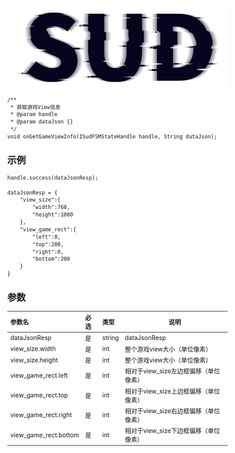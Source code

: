 #

![SUD](../../../Resource/logo.png)


```txt
/**
 * 获取游戏View信息
 * @param handle
 * @param dataJson {}
 */
void onGetGameViewInfo(ISudFSMStateHandle handle, String dataJson);
```

## 示例

```txt
handle.success(dataJsonResp);

dataJsonResp = {
    "view_size":{
        "width":768,
        "height":1080
    },
    "view_game_rect":{
        "left":0,
        "top":200,
        "right":0,
        "bottom":200
    }
}
```

## 参数

|参数名|必选|类型|说明|
|:----    |:---|:----- |-----   |
|dataJsonResp |是  |string |dataJsonResp   |
|view_size.width  |是  |int | 整个游戏view大小（单位像素）   |
|view_size.height |是  |int |整个游戏view大小（单位像素）  |
|view_game_rect.left |是  |int |相对于view_size左边框偏移（单位像素）   |
|view_game_rect.top |是  |int |相对于view_size上边框偏移（单位像素）   |
|view_game_rect.right |是  |int |相对于view_size右边框偏移（单位像素）   |
|view_game_rect.bottom |是  |int |相对于view_size下边框偏移（单位像素）   |
